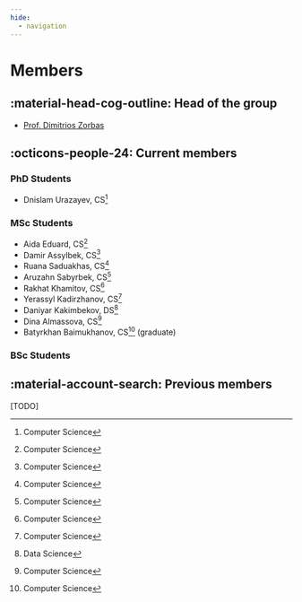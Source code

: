 ```yaml
---
hide:
  - navigation
---
```


# Members

## :material-head-cog-outline: Head of the group

- [Prof. Dimitrios Zorbas](https://research.nu.edu.kz/en/persons/dimitrios-zormpas)

## :octicons-people-24: Current members

### PhD Students

- Dnislam Urazayev, CS[^1]

### MSc Students

- Aida Eduard, CS[^1]
- Damir Assylbek, CS[^1]
- Ruana Saduakhas, CS[^1]
- Aruzahn Sabyrbek, CS[^1]
- Rakhat Khamitov, CS[^1]
- Yerassyl Kadirzhanov, CS[^1]
- Daniyar Kakimbekov, DS[^2]
- Dina Almassova, CS[^1]
- Batyrkhan Baimukhanov, CS[^1] (graduate)

### BSc Students


## :material-account-search: Previous members

[TODO]

[^1]: Computer Science
[^2]: Data Science
